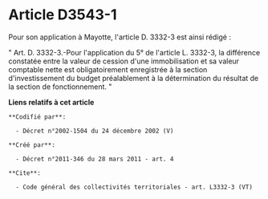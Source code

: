 # Article D3543-1

Pour son application à Mayotte, l'article D. 3332-3 est ainsi rédigé : 

" Art. D. 3332-3.-Pour l'application du 5° de l'article L. 3332-3, la différence constatée entre la valeur de cession d'une
immobilisation et sa valeur comptable nette est obligatoirement enregistrée à la section d'investissement du budget
préalablement à la détermination du résultat de la section de fonctionnement. "

**Liens relatifs à cet article**

	**Codifié par**:

	  - Décret n°2002-1504 du 24 décembre 2002 (V)

	**Créé par**:

	  - Décret n°2011-346 du 28 mars 2011 - art. 4

	**Cite**:

	  - Code général des collectivités territoriales - art. L3332-3 (VT)
